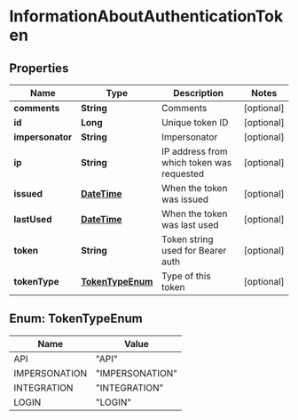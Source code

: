 
# InformationAboutAuthenticationToken

## Properties
Name | Type | Description | Notes
------------ | ------------- | ------------- | -------------
**comments** | **String** | Comments |  [optional]
**id** | **Long** | Unique token ID |  [optional]
**impersonator** | **String** | Impersonator |  [optional]
**ip** | **String** | IP address from which token was requested |  [optional]
**issued** | [**DateTime**](DateTime.md) | When the token was issued |  [optional]
**lastUsed** | [**DateTime**](DateTime.md) | When the token was last used |  [optional]
**token** | **String** | Token string used for Bearer auth |  [optional]
**tokenType** | [**TokenTypeEnum**](#TokenTypeEnum) | Type of this token |  [optional]


<a name="TokenTypeEnum"></a>
## Enum: TokenTypeEnum
Name | Value
---- | -----
API | &quot;API&quot;
IMPERSONATION | &quot;IMPERSONATION&quot;
INTEGRATION | &quot;INTEGRATION&quot;
LOGIN | &quot;LOGIN&quot;



